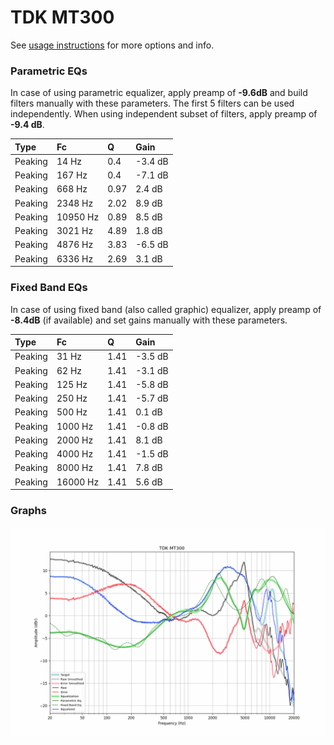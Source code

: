 # TDK MT300
See [usage instructions](https://github.com/jaakkopasanen/AutoEq#usage) for more options and info.

### Parametric EQs
In case of using parametric equalizer, apply preamp of **-9.6dB** and build filters manually
with these parameters. The first 5 filters can be used independently.
When using independent subset of filters, apply preamp of **-9.4 dB**.

| Type    | Fc       |    Q | Gain    |
|:--------|:---------|:-----|:--------|
| Peaking | 14 Hz    | 0.4  | -3.4 dB |
| Peaking | 167 Hz   | 0.4  | -7.1 dB |
| Peaking | 668 Hz   | 0.97 | 2.4 dB  |
| Peaking | 2348 Hz  | 2.02 | 8.9 dB  |
| Peaking | 10950 Hz | 0.89 | 8.5 dB  |
| Peaking | 3021 Hz  | 4.89 | 1.8 dB  |
| Peaking | 4876 Hz  | 3.83 | -6.5 dB |
| Peaking | 6336 Hz  | 2.69 | 3.1 dB  |

### Fixed Band EQs
In case of using fixed band (also called graphic) equalizer, apply preamp of **-8.4dB**
(if available) and set gains manually with these parameters.

| Type    | Fc       |    Q | Gain    |
|:--------|:---------|:-----|:--------|
| Peaking | 31 Hz    | 1.41 | -3.5 dB |
| Peaking | 62 Hz    | 1.41 | -3.1 dB |
| Peaking | 125 Hz   | 1.41 | -5.8 dB |
| Peaking | 250 Hz   | 1.41 | -5.7 dB |
| Peaking | 500 Hz   | 1.41 | 0.1 dB  |
| Peaking | 1000 Hz  | 1.41 | -0.8 dB |
| Peaking | 2000 Hz  | 1.41 | 8.1 dB  |
| Peaking | 4000 Hz  | 1.41 | -1.5 dB |
| Peaking | 8000 Hz  | 1.41 | 7.8 dB  |
| Peaking | 16000 Hz | 1.41 | 5.6 dB  |

### Graphs
![](./TDK%20MT300.png)